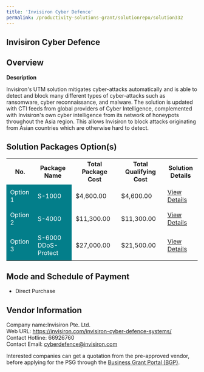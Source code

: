 ```yaml
---
title: 'Invisiron Cyber Defence'
permalink: /productivity-solutions-grant/solutionrepo/solution332
---
```


## Invisiron Cyber Defence

## Overview

**Description**

Invisiron's UTM solution mitigates cyber-attacks automatically and is able to detect and block many different types of cyber-attacks such as ransomware, cyber reconnaissance, and malware. The solution is updated with CTI feeds from global providers of Cyber Intelligence, complemented with Invisiron's own cyber intelligence from its network of honeypots throughout the Asia region. This allows Invisiron to block attacks originating from Asian countries which are otherwise hard to detect.

## Solution Packages Option(s)

<table>
<tr>
<th><b>No.</b></th>
<th><b>Package Name</b></th>
<th><b>Total Package Cost</b></th>
<th><b>Total Qualifying Cost</b></th>
<th><b>Solution Details</b></th>
</tr>
<tr>
<td style='padding: 10px; background-color: #037E8A; color: #FFFFFF;'>Option 1</td>
<td style='padding: 10px; background-color: #037E8A; color: #FFFFFF;'>S-1000</td>
<td style='padding: 10px;'>$4,600.00</td>
<td style='padding: 10px;'>$4,600.00</td>
<td style='padding: 10px;'><a href='/images/psg/Invisiron_Invisiron_Cyber_Defence_Desensitised_Part1.pdf' target='_blank'>View Details</a></td>
</tr>
<tr>
<td style='padding: 10px; background-color: #037E8A; color: #FFFFFF;'>Option 2</td>
<td style='padding: 10px; background-color: #037E8A; color: #FFFFFF;'>S-4000</td>
<td style='padding: 10px;'>$11,300.00</td>
<td style='padding: 10px;'>$11,300.00</td>
<td style='padding: 10px;'><a href='/images/psg/Invisiron_Invisiron_Cyber_Defence_Desensitised_Part2.pdf' target='_blank'>View Details</a></td>
</tr>
<tr>
<td style='padding: 10px; background-color: #037E8A; color: #FFFFFF;'>Option 3</td>
<td style='padding: 10px; background-color: #037E8A; color: #FFFFFF;'>S-6000 DDoS-Protect</td>
<td style='padding: 10px;'>$27,000.00</td>
<td style='padding: 10px;'>$21,500.00</td>
<td style='padding: 10px;'><a href='/images/psg/Invisiron_Invisiron_Cyber_Defence_Desensitised_Part3.pdf' target='_blank'>View Details</a></td>
</tr>
</table>

## Mode and Schedule of Payment

 - Direct Purchase

## Vendor Information

 Company name:Invisiron Pte. Ltd.<br>Web URL: https://invisiron.com/invisiron-cyber-defence-systems/ <br>Contact Hotline: 66926760 <br>Contact Email: cyberdefence@invisiron.com 

Interested companies can get a quotation from the pre-approved vendor, before applying for the PSG through the <a href='https://www.businessgrants.gov.sg/' target='_blank' rel='noopener'>Business Grant Portal (BGP)</a>.

<script src="/jquery/resize-tables.js"></script>
